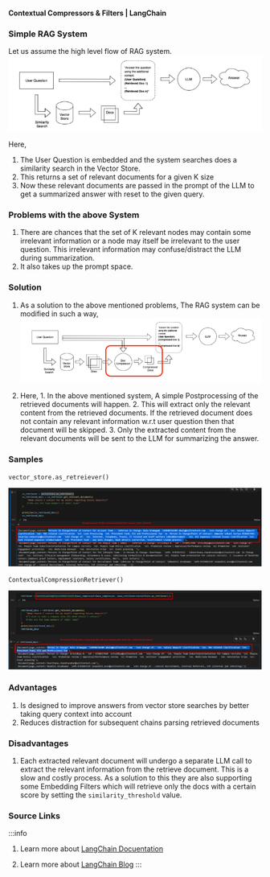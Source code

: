 #### Contextual Compressors & Filters | LangChain

### Simple RAG System

Let us assume the high level flow of RAG system.
![image.png](./img/contextual1.png)

Here,

1. The User Question is embedded and the system searches does a similarity
   search in the Vector Store.
2. This returns a set of relevant documents for a given K size
3. Now these relevant documents are passed in the prompt of the LLM to get a
   summarized answer with reset to the given query.

### Problems with the above System

1. There are chances that the set of K relevant nodes may contain some
   irrelevant information or a node may itself be irrelevant to the user
   question. This irrelevant information may confuse/distract the LLM during
   summarization.
2. It also takes up the prompt space.

### Solution

1. As a solution to the above mentioned problems, The RAG system can be modified
   in such a way, ![image.png](./img/contextual2.png)

2. Here, 1. In the above mentioned system, A simple Postprocessing of the
   retrieved documents will happen. 2. This will extract only the relevant
   content from the retrieved documents. If the retrieved document does not
   contain any relevant information w.r.t user question then that document will
   be skipped. 3. Only the extracted content from the relevant documents will be
   sent to the LLM for summarizing the answer.

### Samples

`vector_store.as_retreiever()`

![image.png](./img/contextual3.png)

`ContextualCompressionRetriever()`

![image.png](./img/contextual4.png)

### Advantages

1. Is designed to improve answers from vector store searches by better taking
   query context into account
2. Reduces distraction for subsequent chains parsing retrieved documents

### Disadvantages

1. Each extracted relevant document will undergo a separate LLM call to extract
   the relevant information from the retrieve document. This is a slow and
   costly process. As a solution to this they are also supporting some Embedding
   Filters which will retrieve only the docs with a certain score by setting the
   `similarity_threshold` value.

### Source Links

:::info

1. Learn more about
   [LangChain Docuentation](https://js.langchain.com/docs/modules/data_connection/retrievers/how_to/contextual_compression)

2. Learn more about
   [LangChain Blog](https://blog.langchain.dev/improving-document-retrieval-with-contextual-compression/)
   :::
